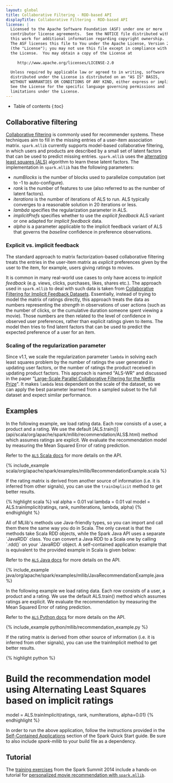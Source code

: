 ```yaml
---
layout: global
title: Collaborative Filtering - RDD-based API
displayTitle: Collaborative Filtering - RDD-based API
license: |
  Licensed to the Apache Software Foundation (ASF) under one or more
  contributor license agreements.  See the NOTICE file distributed with
  this work for additional information regarding copyright ownership.
  The ASF licenses this file to You under the Apache License, Version 2.0
  (the "License"); you may not use this file except in compliance with
  the License.  You may obtain a copy of the License at
 
     http://www.apache.org/licenses/LICENSE-2.0
 
  Unless required by applicable law or agreed to in writing, software
  distributed under the License is distributed on an "AS IS" BASIS,
  WITHOUT WARRANTIES OR CONDITIONS OF ANY KIND, either express or implied.
  See the License for the specific language governing permissions and
  limitations under the License.
---
```


* Table of contents
{:toc}

## Collaborative filtering 

[Collaborative filtering](http://en.wikipedia.org/wiki/Recommender_system#Collaborative_filtering)
is commonly used for recommender systems.  These techniques aim to fill in the
missing entries of a user-item association matrix.  `spark.mllib` currently supports
model-based collaborative filtering, in which users and products are described
by a small set of latent factors that can be used to predict missing entries.
`spark.mllib` uses the [alternating least squares
(ALS)](http://dl.acm.org/citation.cfm?id=1608614)
algorithm to learn these latent factors. The implementation in `spark.mllib` has the
following parameters:

* *numBlocks* is the number of blocks used to parallelize computation (set to -1 to auto-configure).
* *rank* is the number of features to use (also referred to as the number of latent factors).
* *iterations* is the number of iterations of ALS to run. ALS typically converges to a reasonable
  solution in 20 iterations or less.
* *lambda* specifies the regularization parameter in ALS.
* *implicitPrefs* specifies whether to use the *explicit feedback* ALS variant or one adapted for
  *implicit feedback* data.
* *alpha* is a parameter applicable to the implicit feedback variant of ALS that governs the
  *baseline* confidence in preference observations.

### Explicit vs. implicit feedback

The standard approach to matrix factorization-based collaborative filtering treats
the entries in the user-item matrix as *explicit* preferences given by the user to the item,
for example, users giving ratings to movies.

It is common in many real-world use cases to only have access to *implicit feedback* (e.g. views,
clicks, purchases, likes, shares etc.). The approach used in `spark.mllib` to deal with such data is taken
from [Collaborative Filtering for Implicit Feedback Datasets](https://doi.org/10.1109/ICDM.2008.22).
Essentially, instead of trying to model the matrix of ratings directly, this approach treats the data
as numbers representing the *strength* in observations of user actions (such as the number of clicks,
or the cumulative duration someone spent viewing a movie). Those numbers are then related to the level of
confidence in observed user preferences, rather than explicit ratings given to items. The model
then tries to find latent factors that can be used to predict the expected preference of a user for
an item.

### Scaling of the regularization parameter

Since v1.1, we scale the regularization parameter `lambda` in solving each least squares problem by
the number of ratings the user generated in updating user factors,
or the number of ratings the product received in updating product factors.
This approach is named "ALS-WR" and discussed in the paper
"[Large-Scale Parallel Collaborative Filtering for the Netflix Prize](https://doi.org/10.1007/978-3-540-68880-8_32)".
It makes `lambda` less dependent on the scale of the dataset, so we can apply the
best parameter learned from a sampled subset to the full dataset and expect similar performance.

## Examples

<div class="codetabs">

<div data-lang="scala" markdown="1">
In the following example, we load rating data. Each row consists of a user, a product and a rating.
We use the default [ALS.train()](api/scala/org/apache/spark/mllib/recommendation/ALS$.html)
method which assumes ratings are explicit. We evaluate the
recommendation model by measuring the Mean Squared Error of rating prediction.

Refer to the [`ALS` Scala docs](api/scala/org/apache/spark/mllib/recommendation/ALS.html) for more details on the API.

{% include_example scala/org/apache/spark/examples/mllib/RecommendationExample.scala %}

If the rating matrix is derived from another source of information (i.e. it is inferred from
other signals), you can use the `trainImplicit` method to get better results.

{% highlight scala %}
val alpha = 0.01
val lambda = 0.01
val model = ALS.trainImplicit(ratings, rank, numIterations, lambda, alpha)
{% endhighlight %}
</div>

<div data-lang="java" markdown="1">
All of MLlib's methods use Java-friendly types, so you can import and call them there the same
way you do in Scala. The only caveat is that the methods take Scala RDD objects, while the
Spark Java API uses a separate `JavaRDD` class. You can convert a Java RDD to a Scala one by
calling `.rdd()` on your `JavaRDD` object. A self-contained application example
that is equivalent to the provided example in Scala is given below:

Refer to the [`ALS` Java docs](api/java/org/apache/spark/mllib/recommendation/ALS.html) for more details on the API.

{% include_example java/org/apache/spark/examples/mllib/JavaRecommendationExample.java %}
</div>

<div data-lang="python" markdown="1">
In the following example we load rating data. Each row consists of a user, a product and a rating.
We use the default ALS.train() method which assumes ratings are explicit. We evaluate the
recommendation by measuring the Mean Squared Error of rating prediction.

Refer to the [`ALS` Python docs](api/python/pyspark.mllib.html#pyspark.mllib.recommendation.ALS) for more details on the API.

{% include_example python/mllib/recommendation_example.py %}

If the rating matrix is derived from other source of information (i.e. it is inferred from other
signals), you can use the trainImplicit method to get better results.

{% highlight python %}
# Build the recommendation model using Alternating Least Squares based on implicit ratings
model = ALS.trainImplicit(ratings, rank, numIterations, alpha=0.01)
{% endhighlight %}
</div>

</div>

In order to run the above application, follow the instructions
provided in the [Self-Contained Applications](quick-start.html#self-contained-applications)
section of the Spark
Quick Start guide. Be sure to also include *spark-mllib* to your build file as
a dependency.

## Tutorial

The [training exercises](https://github.com/databricks/spark-training) from the Spark Summit 2014 include a hands-on tutorial for
[personalized movie recommendation with `spark.mllib`](https://github.com/databricks/spark-training/blob/master/website/movie-recommendation-with-mllib.md).
